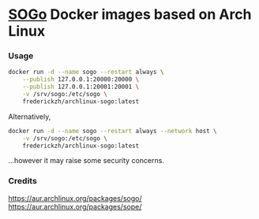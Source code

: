 # [SOGo](https://sogo.nu/) Docker images based on Arch Linux

### Usage
```sh
docker run -d --name sogo --restart always \
    --publish 127.0.0.1:20000:20000 \
    --publish 127.0.0.1:20001:20001 \
    -v /srv/sogo:/etc/sogo \
    frederickzh/archlinux-sogo:latest
```

Alternatively,

```sh
docker run -d --name sogo --restart always --network host \
    -v /srv/sogo:/etc/sogo \
    frederickzh/archlinux-sogo:latest
```
...however it may raise some security concerns.

### Credits
https://aur.archlinux.org/packages/sogo/  
https://aur.archlinux.org/packages/sope/  
